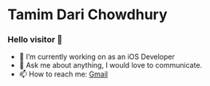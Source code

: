  Tamim Dari Chowdhury
====================


### Hello visitor 👋

- 🔭 I’m currently working on as an iOS Developer
- 💬 Ask me about anything, I would love to communicate.
- 📫 How to reach me: [Gmail](mailto:dari.tamim028@gmail.com)
